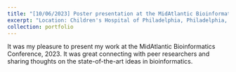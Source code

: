 ```yaml
---
title: "[10/06/2023] Poster presentation at the MidAtlantic Bioinformatics Conference, 2023"
excerpt: "Location: Children's Hospital of Philadelphia, Philadelphia, PA <br/><img src='/images/midatlantic_presentation.jpg'>"
collection: portfolio
---
```


It was my pleasure to present my work at the MidAtlantic Bioinformatics Conference, 2023. It was great connecting with peer researchers and sharing thoughts on the state-of-the-art ideas in bioinformatics.
